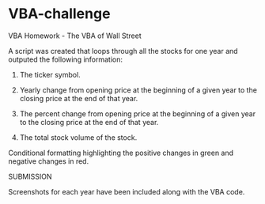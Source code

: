 # VBA-challenge
VBA Homework - The VBA of Wall Street

A script was created that loops through all the stocks for one year and outputed the following information:

1.  The ticker symbol.


2.  Yearly change from opening price at the beginning of a given year to the closing price at the end of that year.


3.  The percent change from opening price at the beginning of a given year to the closing price at the end of that year.


4.  The total stock volume of the stock.

Conditional formatting highlighting the positive changes in green and negative changes in red.

SUBMISSION

Screenshots for each year have been included along with the VBA code.
